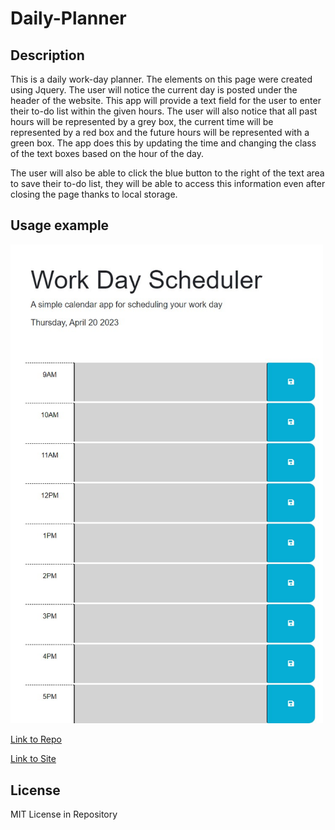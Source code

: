 # Daily-Planner

## Description 
This is a daily work-day planner. The elements on this page were created using Jquery. The user will notice the current day is posted under the header of the website. This app will provide a text field for the user to enter their to-do list within the given hours. The user will also notice that all past hours will be represented by a grey box, the current time will be represented by a red box and the future hours will be represented with a green box. The app does this by updating the time and changing the class of the text boxes based on the hour of the day.  

The user will also be able to click the blue button to the right of the text area to save their to-do list, they will be able to access this information even after closing the page thanks to local storage. 


## Usage example

<img src="https://github.com/Lalu423/daily-planner/blob/main/assets/app-sample.jpg" width="500"/>

[Link to Repo](https://github.com/Lalu423/daily-planner)

[Link to Site](https://lalu423.github.io/daily-planner/)

## License

MIT License in Repository